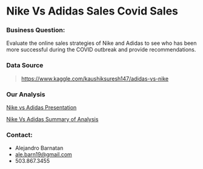 # Nike Vs Adidas Sales Covid Sales 

### Business Question:
Evaluate the online sales strategies of Nike and Adidas to see who has been more successful during the COVID outbreak and provide recommendations. 

### Data Source
  > https://www.kaggle.com/kaushiksuresh147/adidas-vs-nike
  
### Our Analysis
[Nike vs Adidas Presentation](https://github.com/abarnatan/Nike-Vs-Adidas-Sales-Analysis/files/6430960/Nike_vs_Adidas.pptx)

[Nike Vs Adidas Summary of Analysis](https://github.com/abarnatan/Nike-Vs-Adidas-Sales-Analysis/files/6430956/Nike.Vs.Adidas.Written.Analysis.pdf)

### Contact: 
- Alejandro Barnatan
- ale.barn19@gmail.com
- 503.867.3455
